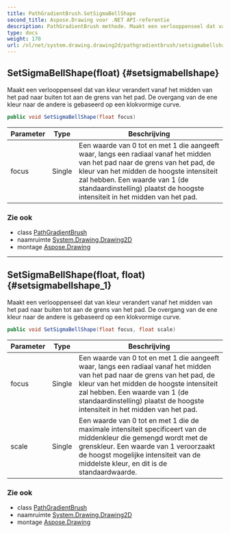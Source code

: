 ```yaml
---
title: PathGradientBrush.SetSigmaBellShape
second_title: Aspose.Drawing voor .NET API-referentie
description: PathGradientBrush methode. Maakt een verlooppenseel dat van kleur verandert vanaf het midden van het pad naar buiten tot aan de grens van het pad. De overgang van de ene kleur naar de andere is gebaseerd op een klokvormige curve.
type: docs
weight: 170
url: /nl/net/system.drawing.drawing2d/pathgradientbrush/setsigmabellshape/
---
```

## SetSigmaBellShape(float) {#setsigmabellshape}

Maakt een verlooppenseel dat van kleur verandert vanaf het midden van het pad naar buiten tot aan de grens van het pad. De overgang van de ene kleur naar de andere is gebaseerd op een klokvormige curve.

```csharp
public void SetSigmaBellShape(float focus)
```

| Parameter | Type | Beschrijving |
| --- | --- | --- |
| focus | Single | Een waarde van 0 tot en met 1 die aangeeft waar, langs een radiaal vanaf het midden van het pad naar de grens van het pad, de kleur van het midden de hoogste intensiteit zal hebben. Een waarde van 1 (de standaardinstelling) plaatst de hoogste intensiteit in het midden van het pad. |

### Zie ook

* class [PathGradientBrush](../)
* naamruimte [System.Drawing.Drawing2D](../../pathgradientbrush/)
* montage [Aspose.Drawing](../../../)

---

## SetSigmaBellShape(float, float) {#setsigmabellshape_1}

Maakt een verlooppenseel dat van kleur verandert vanaf het midden van het pad naar buiten tot aan de grens van het pad. De overgang van de ene kleur naar de andere is gebaseerd op een klokvormige curve.

```csharp
public void SetSigmaBellShape(float focus, float scale)
```

| Parameter | Type | Beschrijving |
| --- | --- | --- |
| focus | Single | Een waarde van 0 tot en met 1 die aangeeft waar, langs een radiaal vanaf het midden van het pad naar de grens van het pad, de kleur van het midden de hoogste intensiteit zal hebben. Een waarde van 1 (de standaardinstelling) plaatst de hoogste intensiteit in het midden van het pad. |
| scale | Single | Een waarde van 0 tot en met 1 die de maximale intensiteit specificeert van de middenkleur die gemengd wordt met de grenskleur. Een waarde van 1 veroorzaakt de hoogst mogelijke intensiteit van de middelste kleur, en dit is de standaardwaarde. |

### Zie ook

* class [PathGradientBrush](../)
* naamruimte [System.Drawing.Drawing2D](../../pathgradientbrush/)
* montage [Aspose.Drawing](../../../)


